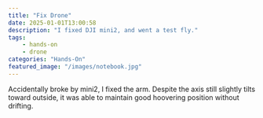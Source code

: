 ```yaml
---
title: "Fix Drone"
date: 2025-01-01T13:00:58
description: "I fixed DJI mini2, and went a test fly."
tags:
    - hands-on
    - drone
categories: "Hands-On"
featured_image: "/images/notebook.jpg"
---
```

Accidentally broke by mini2, I fixed the arm. Despite the axis still slightly tilts toward outside, it was able to maintain good hoovering position without drifting.
